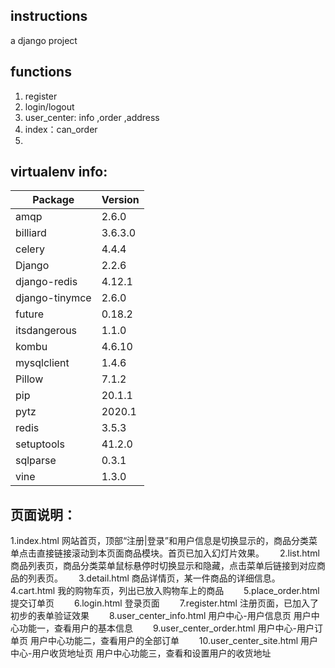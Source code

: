 ## instructions
a django project

## functions
 1. register
 2. login/logout
 3. user_center: info ,order ,address
 4. index：can_order
 5. 

## virtualenv info:
|Package   |Version  |
|--|--|
amqp | 2.6.0      
billiard|       3.6.3.0
celery         |4.4.4  
Django         |2.2.6  
django-redis   |4.12.1  
django-tinymce |2.6.0  
future         |0.18.2  
itsdangerous   |1.1.0  
kombu          |4.6.10  
mysqlclient    |1.4.6  
Pillow         |7.1.2  
pip           | 20.1.1  
pytz           | 2020.1  
redis          |3.5.3  
setuptools    | 41.2.0  
sqlparse      | 0.3.1  
vine          | 1.3.0  

## 页面说明：
1.index.html   网站首页，顶部“注册|登录”和用户信息是切换显示的，商品分类菜单点击直接链接滚动到本页面商品模块。首页已加入幻灯片效果。　　
2.list.html  商品列表页，商品分类菜单鼠标悬停时切换显示和隐藏，点击菜单后链接到对应商品的列表页。　　
3.detail.html  商品详情页，某一件商品的详细信息。　　
4.cart.html 我的购物车页，列出已放入购物车上的商品　　
5.place_order.html 提交订单页　　
6.login.html 登录页面　　
7.register.html 注册页面，已加入了初步的表单验证效果　　
8.user_center_info.html 用户中心-用户信息页 用户中心功能一，查看用户的基本信息　　
9.user_center_order.html 用户中心-用户订单页 用户中心功能二，查看用户的全部订单　　
10.user_center_site.html 用户中心-用户收货地址页 用户中心功能三，查看和设置用户的收货地址　　
